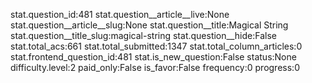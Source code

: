 stat.question_id:481
stat.question__article__live:None
stat.question__article__slug:None
stat.question__title:Magical String
stat.question__title_slug:magical-string
stat.question__hide:False
stat.total_acs:661
stat.total_submitted:1347
stat.total_column_articles:0
stat.frontend_question_id:481
stat.is_new_question:False
status:None
difficulty.level:2
paid_only:False
is_favor:False
frequency:0
progress:0
